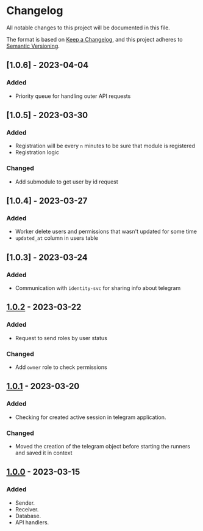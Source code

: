 # Changelog

All notable changes to this project will be documented in this file.

The format is based on [Keep a Changelog](https://keepachangelog.com/en/1.0.0/),
and this project adheres to [Semantic Versioning](https://semver.org/spec/v2.0.0.html).

## [1.0.6] - 2023-04-04

### Added

- Priority queue for handling outer API requests

## [1.0.5] - 2023-03-30

### Added

- Registration will be every `n` minutes to be sure that module is registered
- Registration logic

### Changed

- Add submodule to get user by id request 

## [1.0.4] - 2023-03-27

### Added

- Worker delete users and permissions that wasn't updated for some time
- `updated_at` column in users table

## [1.0.3] - 2023-03-24

### Added

- Communication with `identity-svc` for sharing info about telegram

## [1.0.2] - 2023-03-22

### Added

- Request to send roles by user status

### Changed

- Add `owner` role to check permissions

## [1.0.1] - 2023-03-20

### Added

- Checking for created active session in telegram application.

### Changed

- Moved the creation of the telegram object before starting the runners and saved it in context

## [1.0.0] - 2023-03-15

### Added

- Sender.
- Receiver.
- Database.
- API handlers.





[1.0.0]: https://gitlab.com/distributed_lab/acs/telegram-module/-/tree/feature/review_fixes
[1.0.1]: https://gitlab.com/distributed_lab/acs/telegram-module/compare/feature/review_fixes...feature/move_tg_in_ctx
[1.0.2]: https://gitlab.com/distributed_lab/acs/telegram-module/compare/feature/review_fixes...feature/move_tg_in_ctx
